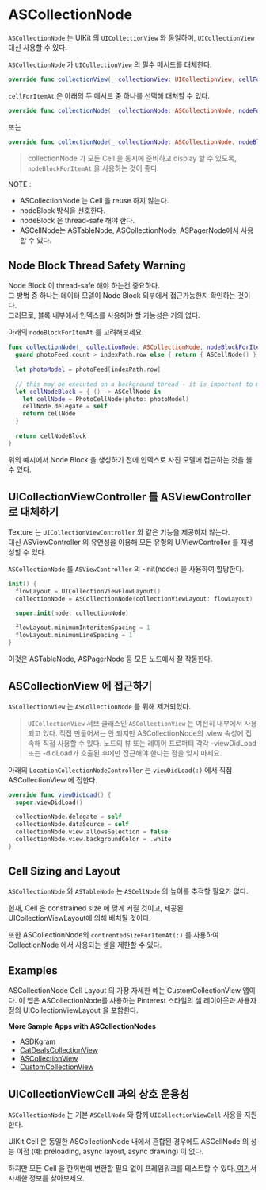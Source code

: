 # ASCollectionNode

`ASCollectionNode` 는 UIKit 의 `UICollectionView` 와 동일하며, `UICollectionView` 대신 사용할 수 있다.

`ASCollectionNode` 가 `UICollectionView` 의 필수 메서드를 대체한다.

```swift
override func collectionView(_ collectionView: UICollectionView, cellForItemAt indexPath: IndexPath) -> UICollectionViewCell
```

`cellForItemAt` 은 아래의 두 메서드 중 하나를 선택해 대처할 수 있다.

```swift
override func collectionNode(_ collectionNode: ASCollectionNode, nodeForItemAt indexPath: IndexPath) -> ASCellNode
```

또는

```swift
override func collectionNode(_ collectionNode: ASCollectionNode, nodeBlockForItemAt indexPath: IndexPath) -> ASCellNodeBlock
```

> collectionNode 가 모든 Cell 을 동시에 준비하고 display 할 수 있도록, `nodeBlockForItemAt` 을 사용하는 것이 좋다.

NOTE :

* ASCollectionNode 는 Cell 을 reuse 하지 않는다.
* nodeBlock 방식을 선호한다.
* nodeBlock 은 thread-safe 해야 한다.
* ASCellNode는 ASTableNode, ASCollectionNode, ASPagerNode에서 사용할 수 있다.

## Node Block Thread Safety Warning

Node Block 이 thread-safe 해야 하는건 중요하다.  
그 방법 중 하나는 데이터 모델이 Node Block 외부에서 접근가능한지 확인하는 것이다.  
그러므로, 블록 내부에서 인덱스를 사용해야 할 가능성은 거의 없다.

아래의 `nodeBlockForItemAt` 를 고려해보세요.

```swift
func collectionNode(_ collectionNode: ASCollectionNode, nodeBlockForItemAt indexPath: IndexPath) -> ASCellNodeBlock {
  guard photoFeed.count > indexPath.row else { return { ASCellNode() } }
    
  let photoModel = photoFeed[indexPath.row]
    
  // this may be executed on a background thread - it is important to make sure it is thread safe
  let cellNodeBlock = { () -> ASCellNode in
    let cellNode = PhotoCellNode(photo: photoModel)
    cellNode.delegate = self
    return cellNode
  }
    
  return cellNodeBlock
}
```

위의 예시에서 Node Block 을 생성하기 전에 인덱스로 사진 모델에 접근하는 것을 볼 수 있다.

## UICollectionViewController 를 ASViewController 로 대체하기

Texture 는 `UICollectionViewController` 와 같은 기능을 제공하지 않는다.  
대신 ASViewController 의 유연성을 이용해 모든 유형의 UIViewController 를 재생성할 수 있다.

`ASCollectionNode` 를 `ASViewController` 의 -init\(node:\) 을 사용하여 할당한다.

```swift
init() {
  flowLayout = UICollectionViewFlowLayout()
  collectionNode = ASCollectionNode(collectionViewLayout: flowLayout)

  super.init(node: collectionNode)

  flowLayout.minimumInteritemSpacing = 1
  flowLayout.minimumLineSpacing = 1
}
```

이것은 ASTableNode, ASPagerNode 등 모든 노드에서 잘 작동한다.

## ASCollectionView 에 접근하기

`ASCollectionView` 는 `ASCollectionNode` 를 위해 제거되었다.

> `UICollectionView` 서브 클래스인 `ASCollectionView` 는 여전히 내부에서 사용되고 있다. 직접 만들어서는 안 되지만 ASCollectionNode의 .view 속성에 접속해 직접 사용할 수 있다. 노드의 뷰 또는 레이어 프로퍼티 각각 -viewDidLoad 또는 -didLoad가 호출된 후에만 접근해야 한다는 점을 잊지 마세요.

아래의 `LocationCollectionNodeController` 는 `viewDidLoad(:)` 에서 직접 ASCollectionView 에 접한다.

```swift
override func viewDidLoad() {
  super.viewDidLoad()

  collectionNode.delegate = self
  collectionNode.dataSource = self
  collectionNode.view.allowsSelection = false
  collectionNode.view.backgroundColor = .white
}
```

## Cell Sizing and Layout

`ASCollectionNode` 와 `ASTableNode` 는 `ASCellNode` 의 높이를 추적할 필요가 없다.

현재, Cell 은 constrained size 에 맞게 커질 것이고, 제공된 UICollectionViewLayout에 의해 배치될 것이다.

또한 ASCollectionNode의 `contrentedSizeForItemAt(:)` 를 사용하여 CollectionNode 에서 사용되는 셀을 제한할 수 있다.

## Examples

ASCollectionNode Cell Layout 의 가장 자세한 예는 CustomCollectionView 앱이다. 이 앱은 ASCollectionNode를 사용하는 Pinterest 스타일의 셀 레이아웃과 사용자 정의 UICollectionViewLayout 을 포함한다.

**More Sample Apps with ASCollectionNodes**

* [ASDKgram](https://github.com/texturegroup/texture/tree/master/examples/ASDKgram)
* [CatDealsCollectionView](https://github.com/texturegroup/texture/tree/master/examples/CatDealsCollectionView)
* [ASCollectionView](https://github.com/texturegroup/texture/tree/master/examples/ASCollectionView)
* [CustomCollectionView](https://github.com/texturegroup/texture/tree/master/examples/CustomCollectionView)

## UICollectionViewCell 과의 상호 운용성

`ASCollectionNode` 는 기본 `ASCellNode` 와 함께 `UICollectionViewCell` 사용을 지원한다.

UIKit Cell 은 동일한 ASCollectionNode 내에서 혼합된 경우에도 ASCellNode 의 성능 이점 \(예: preloading, async layout, async drawing\) 이 없다.

하지만 모든 Cell 을 한꺼번에 변환할 필요 없이 프레임워크를 테스트할 수 있다.[ 여기](http://texturegroup.org/docs/uicollectionviewinterop.html)서 자세한 정보를 찾아보세요.


